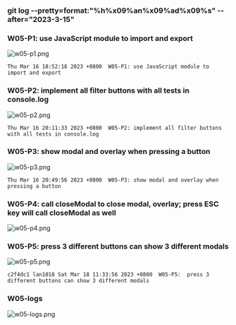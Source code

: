 ### git log --pretty=format:"%h%x09%an%x09%ad%x09%s" --after="2023-3-15"

### W05-P1: use JavaScript module to import and export
 
![w05-p1.png](https://casmvaldsmrrajnyisdj.supabase.co/storage/v1/object/public/demo-64/md_1N_img/w05-p1.png)
 
```
Thu Mar 16 18:52:18 2023 +0800  W05-P1: use JavaScript module to import and export
```

### W05-P2: implement all filter buttons with all tests in console.log
 
![w05-p2.png](https://casmvaldsmrrajnyisdj.supabase.co/storage/v1/object/public/demo-64/md_1N_img/w05-p2.png)

```
Thu Mar 16 20:11:33 2023 +0800  W05-P2: implement all filter buttons with all tests in console.log
```
 
### W05-P3: show modal and overlay when pressing a button
 
![w05-p3.png](https://casmvaldsmrrajnyisdj.supabase.co/storage/v1/object/public/demo-64/md_1N_img/w05-p3.png)


```
Thu Mar 16 20:49:56 2023 +0800  W05-P3: show modal and overlay when pressing a button
```

### W05-P4: call closeModal to close modal, overlay; press ESC key will call closeModal as well
 
![w05-p4.png](https://casmvaldsmrrajnyisdj.supabase.co/storage/v1/object/public/demo-64/md_1N_img/w05-p4.png)


### W05-P5:  press 3 different buttons can show 3 different modals
 
![w05-p5.png](https://casmvaldsmrrajnyisdj.supabase.co/storage/v1/object/public/demo-64/md_1N_img/w05-p5.png)

```
c2f4dc1 lan1018 Sat Mar 18 11:33:56 2023 +0800  W05-P5:  press 3 different buttons can show 3 different modals
```

### W05-logs
 
![w05-logs.png](https://casmvaldsmrrajnyisdj.supabase.co/storage/v1/object/public/demo-64/md_1N_img/w05-p5.png)
```

```